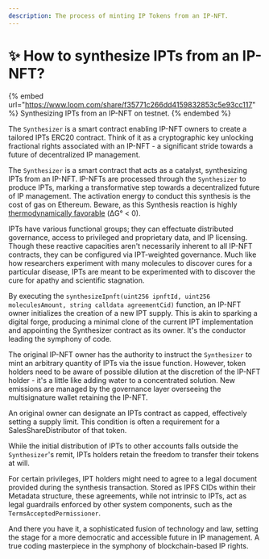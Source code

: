 ```yaml
---
description: The process of minting IP Tokens from an IP-NFT.
---
```


# ✨ How to synthesize IPTs from an IP-NFT?

{% embed url="https://www.loom.com/share/f35771c266dd4159832853c5e93cc117" %}
Synthesizing IPTs from an IP-NFT on testnet.
{% endembed %}

The `Synthesizer` is a smart contract enabling IP-NFT owners to create a tailored IPTs ERC20 contract. Think of it as a cryptographic key unlocking fractional rights associated with an IP-NFT - a significant stride towards a future of decentralized IP management.

The `Synthesizer` is a smart contract that acts as a catalyst, synthesizing IPTs from an IP-NFT. IP-NFTs are processed through the `Synthesizer` to produce IPTs, marking a transformative step towards a decentralized future of IP management. The activation energy to conduct this synthesis is the cost of gas on Ethereum. Beware, as this Synthesis reaction is highly [thermodynamically favorable](https://tenor.com/view/robert-downey-jr-tony-stark-iron-man-behold-explosion-gif-9319158) (ΔG° < 0).&#x20;

IPTs have various functional groups; they can effectuate distributed governance, access to privileged and proprietary data, and IP licensing. Though these reactive capacities aren't necessarily inherent to all IP-NFT contracts, they can be configured via IPT-weighted governance. Much like how researchers experiment with many molecules to discover cures for a particular disease, IPTs are meant to be experimented with to discover the cure for apathy and scientific stagnation.

By executing the `synthesizeIpnft(uint256 ipnftId, uint256 moleculesAmount, string calldata agreementCid)` function, an IP-NFT owner initializes the creation of a new IPT supply. This is akin to sparking a digital forge, producing a minimal clone of the current IPT implementation and appointing the Synthesizer contract as its owner. It's the conductor leading the symphony of code.

The original IP-NFT owner has the authority to instruct the `Synthesizer` to mint an arbitrary quantity of IPTs via the issue function. However, token holders need to be aware of possible dilution at the discretion of the IP-NFT holder - it's a little like adding water to a concentrated solution. New emissions are managed by the governance layer overseeing the multisignature wallet retaining the IP-NFT.

An original owner can designate an IPTs contract as capped, effectively setting a supply limit. This condition is often a requirement for a SalesShareDistributor of that token.

While the initial distribution of IPTs to other accounts falls outside the `Synthesizer`'s remit, IPTs holders retain the freedom to transfer their tokens at will.

For certain privileges, IPT holders might need to agree to a legal document provided during the synthesis transaction. Stored as IPFS CIDs within their Metadata structure, these agreements, while not intrinsic to IPTs, act as legal guardrails enforced by other system components, such as the `TermsAcceptedPermissioner`.

And there you have it, a sophisticated fusion of technology and law, setting the stage for a more democratic and accessible future in IP management. A true coding masterpiece in the symphony of blockchain-based IP rights.
